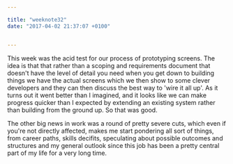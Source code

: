 ```yaml
---

title: "weeknote32"
date: "2017-04-02 21:37:07 +0100"


---
```


This week was the acid test for our process of prototyping screens. The idea is that that rather than a scoping and requirements document that doesn't have the level of detail you need when you get down to building things we have the actual screens which we then show to some clever developers and they can then discuss the best way to 'wire it all up'. As it turns out it went better than I imagined, and it looks like we can make progress quicker than I expected by extending an existing system rather than building from the ground up. So that was good.

The other big news in work was a round of pretty severe cuts, which even if you're not directly affected, makes me start pondering all sort of things, from career paths, skills decifits, speculating about possible outcomes and structures and my general outlook since this job has been a pretty central part of my life for a very long time.
